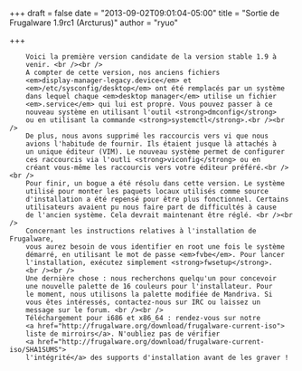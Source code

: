 
+++
draft = false
date = "2013-09-02T09:01:04-05:00"
title = "Sortie de Frugalware 1.9rc1 (Arcturus)"
author = "ryuo"

+++

        Voici la première version candidate de la version stable 1.9 à
        venir. <br /><br />
        A compter de cette version, nos anciens fichiers
        <em>display-manager-legacy.device</em> et
        <em>/etc/sysconfig/desktop</em> ont été remplacés par un système
        dans lequel chaque <em>desktop manager</em> utilise un fichier
        <em>.service</em> qui lui est propre. Vous pouvez passer à ce
        nouveau système en utilisant l'outil <strong>dmconfig</strong>
        ou en utilisant la commande <strong>systemctl</strong>.<br /><br />
        De plus, nous avons supprimé les raccourcis vers vi que nous
        avions l'habitude de fournir. Ils étaient jusque là attachés à
        un unique éditeur (VIM). Le nouveau système permet de configurer
        ces raccourcis via l'outli <strong>viconfig</strong> ou en
        créant vous-même les raccourcis vers votre éditeur préféré.<br /><br />
        Pour finir, un bogue a été résolu dans cette version. Le système
        utilisé pour monter les paquets locaux utilisés comme source
        d'installation a été repensé pour être plus fonctionnel. Certains
        utilisateurs avaient pu nous faire part de difficultés à cause
        de l'ancien système. Cela devrait maintenant être réglé. <br /><br />
        Concernant les instructions relatives à l'installation de Frugalware,
        vous aurez besoin de vous identifier en root une fois le système
        démarré, en utilisant le mot de passe <em>fvbe</em>. Pour lancer
        l'installation, exécutez simplement <strong>fwsetup</strong>.
        <br /><br />
        Une dernière chose : nous recherchons quelqu'un pour concevoir
        une nouvelle palette de 16 couleurs pour l'installateur. Pour
        le moment, nous utilisons la palette modifiée de Mandriva. Si
        vous êtes intéressés, contactez-nous sur IRC ou laissez un
        message sur le forum. <br /><br />
        Téléchargement pour i686 et x86_64 : rendez-vous sur notre
        <a href="http://frugalware.org/download/frugalware-current-iso">
        liste de mirroirs</a>. N'oubliez pas de vérifier
        <a href="http://frugalware.org/download/frugalware-current-iso/SHA1SUMS">
        l'intégrité</a> des supports d'installation avant de les graver !
